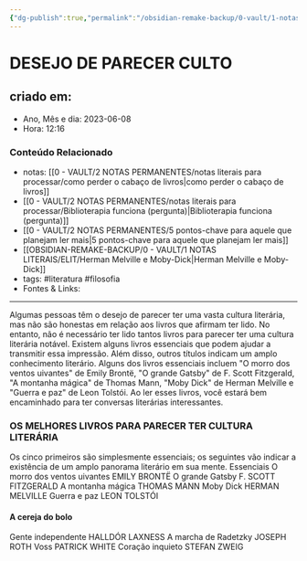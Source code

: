 ```yaml
---
{"dg-publish":true,"permalink":"/obsidian-remake-backup/0-vault/1-notas-literais/elit/desejo-de-parecer-culto/","tags":["literatura","filosofia"],"dgHomeLink":true,"dgShowLocalGraph":true,"dgShowFileTree":true,"noteIcon":""}
---
```


# DESEJO DE PARECER CULTO

## criado em: 
-  Ano, Mês e dia: 2023-06-08
- Hora: 12:16

### Conteúdo Relacionado
- notas: [[0 - VAULT/2 NOTAS PERMANENTES/notas literais para processar/como perder o cabaço de livros\|como perder o cabaço de livros]]
- [[0 - VAULT/2 NOTAS PERMANENTES/notas literais para processar/Biblioterapia funciona (pergunta)\|Biblioterapia funciona (pergunta)]]
- [[0 - VAULT/2 NOTAS PERMANENTES/5 pontos-chave para aquele que planejam ler mais\|5 pontos-chave para aquele que planejam ler mais]]
- [[OBSIDIAN-REMAKE-BACKUP/0 - VAULT/1 NOTAS LITERAIS/ELIT/Herman Melville e Moby-Dick\|Herman Melville e Moby-Dick]]
- tags: #literatura #filosofia 
- Fontes & Links: 
---

Algumas pessoas têm o desejo de parecer ter uma vasta cultura literária, mas não são honestas em relação aos livros que afirmam ter lido. No entanto, não é necessário ter lido tantos livros para parecer ter uma cultura literária notável. Existem alguns livros essenciais que podem ajudar a transmitir essa impressão. Além disso, outros títulos indicam um amplo conhecimento literário. Alguns dos livros essenciais incluem "O morro dos ventos uivantes" de Emily Brontë, "O grande Gatsby" de F. Scott Fitzgerald, "A montanha mágica" de Thomas Mann, "Moby Dick" de Herman Melville e "Guerra e paz" de Leon Tolstói. Ao ler esses livros, você estará bem encaminhado para ter conversas literárias interessantes.

### OS MELHORES LIVROS PARA PARECER TER CULTURA LITERÁRIA

Os cinco primeiros são simplesmente essenciais; os seguintes vão indicar a existência de um amplo panorama literário em sua mente. 
Essenciais 
O morro dos ventos uivantes EMILY BRONTË 
O grande Gatsby F. SCOTT FITZGERALD 
A montanha mágica THOMAS MANN 
Moby Dick HERMAN MELVILLE 
Guerra e paz LEON TOLSTÓI 

#### A cereja do bolo 

Gente independente HALLDÓR LAXNESS 
A marcha de Radetzky JOSEPH ROTH 
Voss PATRICK WHITE 
Coração inquieto STEFAN ZWEIG